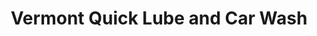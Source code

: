 ---
title: "Vermont Quick Lube and Car Wash"
url: /barre/vermont-quick-lube-and-car-wash/
shop: Autowerkstatt
---